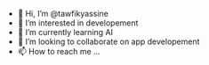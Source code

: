 - 👋 Hi, I’m @tawfikyassine
- 👀 I’m interested in developement
- 🌱 I’m currently learning AI
- 💞️ I’m looking to collaborate on app developement
- 📫 How to reach me ...

<!---
tawfikyassine/tawfikyassine is a ✨ special ✨ repository because its `README.md` (this file) appears on your GitHub profile.
You can click the Preview link to take a look at your changes.
--->
